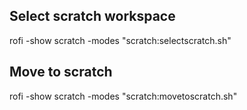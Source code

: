 ## Select scratch workspace
rofi -show scratch -modes "scratch:selectscratch.sh"

## Move to scratch
rofi -show scratch -modes "scratch:movetoscratch.sh"
